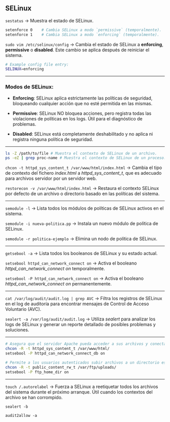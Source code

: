 ## SELinux

`sestatus` &rarr; Muestra el estado de SELinux.

```bash
setenforce 0	# Cambia SELinux a modo `permissive` (temporalmente).
setenforce 1	# Cambia SELinux a modo `enforcing` (temporalmente).
```

`sudo vim /etc/selinux/config` &rarr; Cambia el estado de SELinux a **enforcing**, **permissive** o **disabled**. Este cambio se aplica después de reiniciar el sistema.

```bash
# Example config file entry:
SELINUX=enforcing
```

---

### Modos de SELinux:

- **Enforcing**: SELinux aplica estrictamente las políticas de seguridad, bloqueando cualquier acción que no esté permitida en las mismas.

- **Permissive**: SELinux NO bloquea acciones, pero registra todas las violaciones de políticas en los logs. Útil para el diagnóstico de problemas.

- **Disabled**: SELinux está completamente deshabilitado y no aplica ni registra ninguna política de seguridad.

---

```bash
ls -Z /path/to/file	# Muestra el contexto de SELinux de un archivo.
ps -eZ | grep proc-name	# Muestra el contexto de SELinux de un proceso.
```

`chcon -t httpd_sys_content_t /var/www/html/index.html` &rarr; Cambia el tipo de contexto del fichero *index.html* a *httpd_sys_content_t*, que es adecuado para archivos servidor por un servidor web.

`restorecon -v /var/www/html/index.html` &rarr; Restaura el contexto SELinux por defecto de un archivo o directorio basado en las políticas del sistema.

---

`semodule -l` &rarr; Lista todos los módulos de políticas de SELinux activos en el sistema.

`semodule -i nueva-politica.pp` &rarr; Instala un nuevo módulo de política de SELinux.

`semodule -r politica-ejemplo` &rarr; Elimina un nodo de política de SELinux.

---

`getsebool -a` &rarr; Lista todos los booleanos de SELinux y su estado actual.

`setsebool httpd_can_network_connect on` &rarr; Activa el booleano *httpd_can_network_connect on* temporalmente.

`setsebool -P httpd_can_network_connect on` &rarr; Activa el booleano *httpd_can_network_connect on* permanentemente.

---

`cat /var/log/audit/audit.log | grep AVC` &rarr; Filtra los registros de SELinux en el log de auditoría para encontrar mensajes de Control de Acceso Voluntario (AVC).

`sealert -a /var/log/audit/audit.log` &rarr; Utiliza *sealert* para analizar los logs de SELinux y generar un reporte detallado de posibles problemas y soluciones.

---

```bash
# Asegura que el servidor Apache pueda acceder a sus archivos y conectar a bases de datos remotas.
chcon -R -t httpd_sys_content_t /var/www/html/
setsebool -P httpd_can_network_connect_db on
```

```bash
# Permite a los usuarios autenticados subir archivos a un directorio específico.
chcon -R -t public_content_rw_t /var/ftp/uploads/
setsebool -P ftp_home_dir on
```

---

`touch /.autorelabel` &rarr; Fuerza a SELinux a reetiquetar todos los archivos del sistema durante el próximo arranque. Útil cuando los contextos del archivo se han corrompido.

`sealert -b`

`audit2allow -a`
